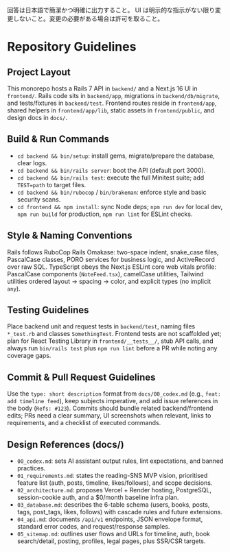 回答は日本語で簡潔かつ明確に出力すること。
UI は明示的な指示がない限り変更しないこと。変更の必要がある場合は許可を取ること。

# Repository Guidelines

## Project Layout

This monorepo hosts a Rails 7 API in `backend/` and a Next.js 16 UI in `frontend/`. Rails code sits in `backend/app`, migrations in `backend/db/migrate`, and tests/fixtures in `backend/test`. Frontend routes reside in `frontend/app`, shared helpers in `frontend/app/lib`, static assets in `frontend/public`, and design docs in `docs/`.

## Build & Run Commands

- `cd backend && bin/setup`: install gems, migrate/prepare the database, clear logs.
- `cd backend && bin/rails server`: boot the API (default port 3000).
- `cd backend && bin/rails test`: execute the full Minitest suite; add `TEST=path` to target files.
- `cd backend && bin/rubocop` / `bin/brakeman`: enforce style and basic security scans.
- `cd frontend && npm install`: sync Node deps; `npm run dev` for local dev, `npm run build` for production, `npm run lint` for ESLint checks.

## Style & Naming Conventions

Rails follows RuboCop Rails Omakase: two-space indent, snake_case files, PascalCase classes, PORO services for business logic, and ActiveRecord over raw SQL. TypeScript obeys the Next.js ESLint core web vitals profile: PascalCase components (`NoteFeed.tsx`), camelCase utilities, Tailwind utilities ordered layout → spacing → color, and explicit types (no implicit `any`).

## Testing Guidelines

Place backend unit and request tests in `backend/test`, naming files `*_test.rb` and classes `SomethingTest`. Frontend tests are not scaffolded yet; plan for React Testing Library in `frontend/__tests__/`, stub API calls, and always run `bin/rails test` plus `npm run lint` before a PR while noting any coverage gaps.

## Commit & Pull Request Guidelines

Use the `type: short description` format from `docs/00_codex.md` (e.g., `feat: add timeline feed`), keep subjects imperative, and add issue references in the body (`Refs: #123`). Commits should bundle related backend/frontend edits; PRs need a clear summary, UI screenshots when relevant, links to requirements, and a checklist of executed commands.

## Design References (docs/)

- `00_codex.md`: sets AI assistant output rules, lint expectations, and banned practices.
- `01_requirements.md`: states the reading-SNS MVP vision, prioritised feature list (auth, posts, timeline, likes/follows), and scope decisions.
- `02_architecture.md`: proposes Vercel + Render hosting, PostgreSQL, session-cookie auth, and a $0/month baseline infra plan.
- `03_database.md`: describes the 6-table schema (users, books, posts, tags, post_tags, likes, follows) with cascade rules and future extensions.
- `04_api.md`: documents `/api/v1` endpoints, JSON envelope format, standard error codes, and request/response samples.
- `05_sitemap.md`: outlines user flows and URLs for timeline, auth, book search/detail, posting, profiles, legal pages, plus SSR/CSR targets.
